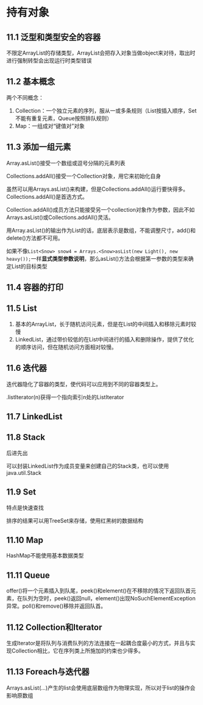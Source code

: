 # 持有对象

## 11.1 泛型和类型安全的容器

不限定ArrayList的存储类型，ArrayList会把存入对象当做object来对待，取出时进行强制转型会出现运行时类型错误

## 11.2 基本概念

两个不同概念：

1. Collection：一个独立元素的序列，服从一或多条规则（List按插入顺序，Set不能有重复元素，Queue按照排队规则）
1. Map：一组成对“键值对”对象

## 11.3 添加一组元素

Array.asList()接受一个数组或逗号分隔的元素列表

Collections.addAll()接受一个Collection对象，用它来初始化自身

虽然可以用Arrays.asList()来构建，但是Collections.addAll()运行要快得多。Collections.addAll()是首选方式。

Collection.addAll()成员方法只能接受另一个collection对象作为参数，因此不如Arrays.asList()或Collections.addAll()灵活。

用Array.asList()的输出作为List的话，底层表示是数组，不能调整尺寸，add()和delete()方法都不可用。

如果不像`List<Snow> snow4 = Arrays.<Snow>asList(new Light(), new heavy());`一样**显式类型参数说明**，那么asList()方法会根据第一参数的类型来确定List的目标类型

## 11.4 容器的打印

## 11.5 List

1. 基本的ArrayList，长于随机访问元素，但是在List的中间插入和移除元素时较慢
1. LinkedList，通过带价较低的在List中间进行的插入和删除操作，提供了优化的顺序访问，但在随机访问方面相对较慢。

## 11.6 迭代器

迭代器隐化了容器的类型，使代码可以应用到不同的容器类型上。

.listIterator(n)获得一个指向索引n处的ListIterator

## 11.7 LinkedList

## 11.8 Stack

后进先出

可以封装LinkedList作为成员变量来创建自己的Stack类，也可以使用java.util.Stack

## 11.9 Set

特点是快速查找

排序的结果可以用TreeSet来存储，使用红黑树的数据结构

## 11.10 Map

HashMap不能使用基本数据类型

## 11.11 Queue

offer()将一个元素插入到队尾，peek()和element()在不移除的情况下返回队首元素，在队列为空时，peek()返回null，element()出现NoSuchElementException异常。poll()和remove()移除并返回队首。

## 11.12 Collection和Iterator

生成Iterator是将队列与消费队列的方法连接在一起耦合度最小的方式，并且与实现Collection相比，它在序列类上所施加的约束也少得多。

## 11.13 Foreach与迭代器

Arrays.asList(...)产生的list会使用底层数组作为物理实现，所以对于list的操作会影响原数组
